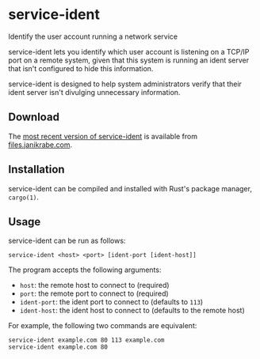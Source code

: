 # service-ident

Identify the user account running a network service

service-ident lets you identify which user account is listening on a TCP/IP port
on a remote system, given that this system is running an ident server that isn't
configured to hide this information.

service-ident is designed to help system administrators verify that their ident
server isn't divulging unnecessary information.

## Download

The [most recent version of service-ident][latest] is available from
[files.janikrabe.com][files].

## Installation

service-ident can be compiled and installed with Rust's package manager,
`cargo(1)`.

## Usage

service-ident can be run as follows:

```
service-ident <host> <port> [ident-port [ident-host]]
```

The program accepts the following arguments:

* `host`: the remote host to connect to (required)
* `port`: the remote port to connect to (required)
* `ident-port`: the ident port to connect to (defaults to `113`)
* `ident-host`: the ident host to connect to (defaults to the remote host)

For example, the following two commands are equivalent:

```
service-ident example.com 80 113 example.com
service-ident example.com 80
```

[latest]: https://files.janikrabe.com/pub/service-ident/releases/latest/ "Latest release"
[files]: https://files.janikrabe.com/ "Files"
